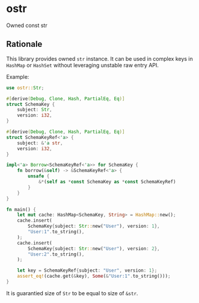 # ostr

Owned const str

## Rationale

This library provides owned `str` instance. It can be used in complex keys
in `HashMap` or `HashSet` without leveraging unstable raw entry API.

Example:

```rust
use ostr::Str;

#[derive(Debug, Clone, Hash, PartialEq, Eq)]
struct SchemaKey {
    subject: Str,
    version: i32,
}

#[derive(Debug, Clone, Hash, PartialEq, Eq)]
struct SchemaKeyRef<'a> {
    subject: &'a str,
    version: i32,
}

impl<'a> Borrow<SchemaKeyRef<'a>> for SchemaKey {
    fn borrow(&self) -> &SchemaKeyRef<'a> {
        unsafe {
            &*(self as *const SchemaKey as *const SchemaKeyRef)
        }
    }
}

fn main() {
    let mut cache: HashMap<SchemaKey, String> = HashMap::new();
    cache.insert(
        SchemaKey{subject: Str::new("User"), version: 1},
        "User:1".to_string(),
    );
    cache.insert(
        SchemaKey{subject: Str::new("User"), version: 2},
        "User:2".to_string(),
    );

    let key = SchemaKeyRef{subject: "User", version: 1};
    assert_eq!(cache.get(&key), Some(&"User:1".to_string()));
}
```

It is guarantied size of `Str` to be equal to size of `&str`.
